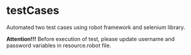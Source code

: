 # testCases

Automated two test cases using robot framework and selenium library.

**Attention!!!** Before execution of test, please update username and password variables in resource.robot file.
